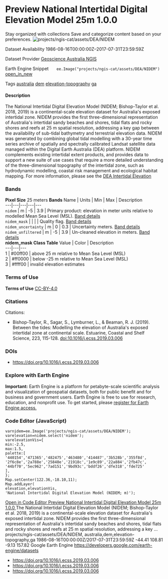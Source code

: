  
#  Preview National Intertidal Digital Elevation Model 25m 1.0.0 
Stay organized with collections  Save and categorize content based on your preferences. 
![projects/ngis-cat/assets/DEA/NIDEM](https://developers.google.com/earth-engine/datasets/images/ngis-cat/projects_ngis-cat_assets_DEA_NIDEM_sample.png) 

Dataset Availability
    1986-08-16T00:00:00Z–2017-07-31T23:59:59Z 

Dataset Provider
     [ Geoscience Australia ](https://cmi.ga.gov.au/data-products/dea/325/dea-intertidal-elevation-landsat) [ NGIS ](https://ngis.com.au/) 

Earth Engine Snippet
     `    ee.Image("projects/ngis-cat/assets/DEA/NIDEM")   ` [ open_in_new ](https://code.earthengine.google.com/?scriptPath=Examples:Datasets/ngis-cat/projects_ngis-cat_assets_DEA_NIDEM) 

Tags
     [australia](https://developers.google.com/earth-engine/datasets/tags/australia) [dem](https://developers.google.com/earth-engine/datasets/tags/dem) [elevation-topography](https://developers.google.com/earth-engine/datasets/tags/elevation-topography) [ga](https://developers.google.com/earth-engine/datasets/tags/ga)
#### Description
The National Intertidal Digital Elevation Model (NIDEM; Bishop-Taylor et al. 2018, 2019) is a continental-scale elevation dataset for Australia's exposed intertidal zone. NIDEM provides the first three-dimensional representation of Australia's intertidal sandy beaches and shores, tidal flats and rocky shores and reefs at 25 m spatial resolution, addressing a key gap between the availability of sub-tidal bathymetry and terrestrial elevation data. NIDEM was generated by combining global tidal modelling with a 30-year time series archive of spatially and spectrally calibrated Landsat satellite data managed within the Digital Earth Australia (DEA) platform. NIDEM complements existing intertidal extent products, and provides data to support a new suite of use cases that require a more detailed understanding of the three-dimensional topography of the intertidal zone, such as hydrodynamic modelling, coastal risk management and ecological habitat mapping.
For more information, please see the [DEA Intertidal Elevation](https://cmi.ga.gov.au/data-products/dea/325/dea-intertidal-elevation-landsat#basics)
### Bands
**Pixel Size** 25 meters 
**Bands**
Name | Units | Min | Max | Description  
---|---|---|---|---  
`nidem` | m |  -5  |  3.9  | Primary product: elevation in meter units relative to modelled Mean Sea Level (MSL). [Band details](https://cmi.ga.gov.au/data-products/dea/325/dea-intertidal-elevation-landsat#details)  
`nidem_mask` |  |  |  | Quality flag. [Band details](https://cmi.ga.gov.au/data-products/dea/325/dea-intertidal-elevation-landsat#details)  
`nidem_uncertainty` | m |  0  |  0.3  | Uncertainty meters. [Band details](https://cmi.ga.gov.au/data-products/dea/325/dea-intertidal-elevation-landsat#details)  
`nidem_unfiltered` | m |  -5  |  3.9  | Un-cleaned elevation in meters. [Band details](https://cmi.ga.gov.au/data-products/dea/325/dea-intertidal-elevation-landsat#details)  
**nidem_mask Class Table**
Value | Color | Description  
---|---|---  
1 | #00ff00 | above 25 m relative to Mean Sea Level (MSL)  
2 | #ff0000 | below -25 m relative to Mean Sea Level (MSL)  
3 | #ffff00 | invalid elevation estimates  
### Terms of Use
**Terms of Use**
[CC-BY-4.0](https://spdx.org/licenses/CC-BY-4.0.html)
### Citations
Citations:
  * Bishop-Taylor, R., Sagar, S., Lymburner, L., & Beaman, R. J. (2019). Between the tides: Modelling the elevation of Australia's exposed intertidal zone at continental scale. Estuarine, Coastal and Shelf Science, 223, 115-128. [doi:10.1016/j.ecss.2019.03.006](https://doi.org/10.1016/j.ecss.2019.03.006)


### DOIs
  * [ https://doi.org/10.1016/j.ecss.2019.03.006 ](https://doi.org/10.1016/j.ecss.2019.03.006)


### Explore with Earth Engine
**Important:** Earth Engine is a platform for petabyte-scale scientific analysis and visualization of geospatial datasets, both for public benefit and for business and government users. Earth Engine is free to use for research, education, and nonprofit use. To get started, please [register for Earth Engine access.](https://console.cloud.google.com/earth-engine)
### Code Editor (JavaScript)
```
varnidem=ee.Image('projects/ngis-cat/assets/DEA/NIDEM');
varelevation=nidem.select('nidem');
varelevationVis={
min:-2.5,
max:1.5,
palette:[
'440154','471365','482475','463480','414487','3b528b','355f8d',
'2f6c8e','2a788e','25848e','21918c','1e9c89','22a884','2fb47c',
'44bf70','5ec962','7ad151','9bd93c','bddf26','dfe318','fde725'
],
};
Map.setCenter(122.36,-18.10,11);
Map.addLayer(
elevation,elevationVis,
'National Intertidal Digital Elevation Model (NIDEM; m)');
```
[ Open in Code Editor ](https://code.earthengine.google.com/?scriptPath=Examples:Datasets/ngis-cat/projects_ngis-cat_assets_DEA_NIDEM)
[ Preview National Intertidal Digital Elevation Model 25m 1.0.0 ](https://developers.google.com/earth-engine/datasets/catalog/projects_ngis-cat_assets_DEA_NIDEM)
The National Intertidal Digital Elevation Model (NIDEM; Bishop-Taylor et al. 2018, 2019) is a continental-scale elevation dataset for Australia's exposed intertidal zone. NIDEM provides the first three-dimensional representation of Australia's intertidal sandy beaches and shores, tidal flats and rocky shores and reefs at 25 m spatial resolution, addressing a key …
projects/ngis-cat/assets/DEA/NIDEM, australia,dem,elevation-topography,ga 
1986-08-16T00:00:00Z/2017-07-31T23:59:59Z
-44.41 108.81 -9.13 157.82 
Google Earth Engine
https://developers.google.com/earth-engine/datasets
  * [ https://doi.org/10.1016/j.ecss.2019.03.006 ](https://doi.org/https://cmi.ga.gov.au/data-products/dea/325/dea-intertidal-elevation-landsat)
  * [ https://doi.org/10.1016/j.ecss.2019.03.006 ](https://doi.org/https://ngis.com.au/)
  * [ https://doi.org/10.1016/j.ecss.2019.03.006 ](https://doi.org/https://developers.google.com/earth-engine/datasets/catalog/projects_ngis-cat_assets_DEA_NIDEM)


